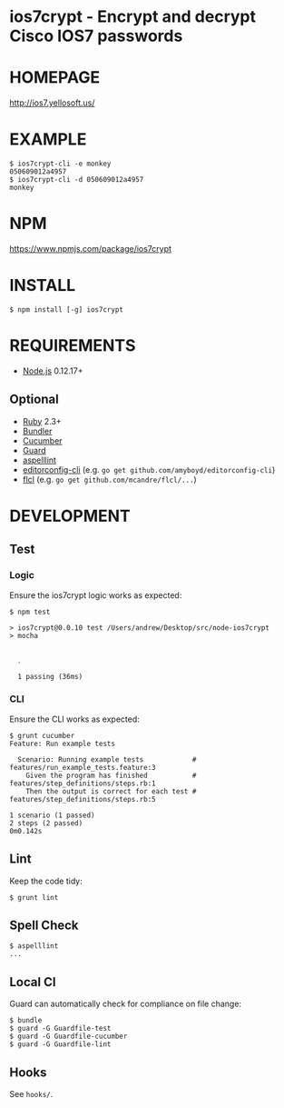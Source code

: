 # ios7crypt - Encrypt and decrypt Cisco IOS7 passwords

# HOMEPAGE

http://ios7.yellosoft.us/

# EXAMPLE

```
$ ios7crypt-cli -e monkey
050609012a4957
$ ios7crypt-cli -d 050609012a4957
monkey
```

# NPM

https://www.npmjs.com/package/ios7crypt

# INSTALL

```
$ npm install [-g] ios7crypt
```

# REQUIREMENTS

* [Node.js](http://nodejs.org/) 0.12.17+

## Optional

* [Ruby](https://www.ruby-lang.org/) 2.3+
* [Bundler](http://bundler.io/)
* [Cucumber](http://cukes.info/)
* [Guard](http://guardgem.org/)
* [aspelllint](https://github.com/mcandre/aspelllint)
* [editorconfig-cli](https://github.com/amyboyd/editorconfig-cli) (e.g. `go get github.com/amyboyd/editorconfig-cli`)
* [flcl](https://github.com/mcandre/flcl) (e.g. `go get github.com/mcandre/flcl/...`)

# DEVELOPMENT

## Test

### Logic

Ensure the ios7crypt logic works as expected:

```
$ npm test

> ios7crypt@0.0.10 test /Users/andrew/Desktop/src/node-ios7crypt
> mocha


  ․

  1 passing (36ms)
```

### CLI

Ensure the CLI works as expected:

```
$ grunt cucumber
Feature: Run example tests

  Scenario: Running example tests            # features/run_example_tests.feature:3
    Given the program has finished           # features/step_definitions/steps.rb:1
    Then the output is correct for each test # features/step_definitions/steps.rb:5

1 scenario (1 passed)
2 steps (2 passed)
0m0.142s
```

## Lint

Keep the code tidy:

```
$ grunt lint
```

## Spell Check

```
$ aspelllint
...
```

## Local CI

Guard can automatically check for compliance on file change:

```
$ bundle
$ guard -G Guardfile-test
$ guard -G Guardfile-cucumber
$ guard -G Guardfile-lint
```

## Hooks

See `hooks/`.
